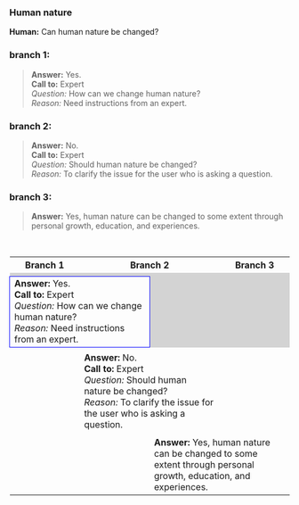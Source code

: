 ### Human nature
**Human:** Can human nature be changed?
### branch 1:
>**Answer:** Yes.</br>
**Call to:** Expert</br>
_Question:_ How can we change human nature?</br>
_Reason:_ Need instructions from an expert.
### branch 2:
>**Answer:** No.<br>
**Call to:** Expert<br>
_Question:_ Should human nature be changed?<br>
_Reason:_ To clarify the issue for the user who is asking a question.<br>
### branch 3:
>**Answer:** Yes, human nature can be changed to some extent through personal growth, education, and experiences.
</br>
<table width="100%">
	<tr>
		<th style="width:25%">Branch 1</th>
		<th colspan="2" style="width: 50%">Branch 2</th>
		<th width="25%">Branch 3</th>
 	</tr>
	<tr>
		<td colspan="4" style="background-color: lightgrey; width: 100%"> </td>
	</tr>
 	<tr>
  		<td colspan="2" style="border: 1px solid blue; width: 50%;"><b>Answer:</b> Yes.</br>
<b>Call to:</b> Expert</br>
<i>Question:</i> How can we change human nature?</br>
<i>Reason:</i> Need instructions from an expert.</td>
   		<td style="background-color: lightgrey; width: 25%"> </td>
		<td style="background-color: lightgrey; width: 25%"> </td>
 	</tr>
	<tr>
		<td colspan="4" style="width: 100%"> </td>
	</tr>
	<tr>
  		<td colspan="1" width="25%"></td>
   		<td  colspan="2" style="width: 50%;"><b>Answer:</b> No.<br>
<b>Call to:</b> Expert<br>
<i>Question:</i> Should human nature be changed?<br>
<i>Reason:</i> To clarify the issue for the user who is asking a question.</td>
		<td width="25%"></td>
 	</tr>
	<tr>
		<td colspan="4" style="width: 100%"> </td>
	</tr>
	<tr>
  		<td width="25%"></td>
   		<td width="25%"></td>
		<td colspan="2" style="width: 50%;"><b>Answer:</b> Yes, human nature can be changed to some extent through personal growth, education, and experiences.</td>
 	</tr>
</table>

